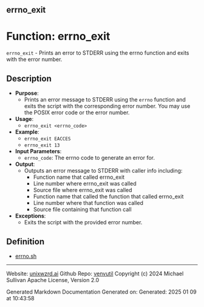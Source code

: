 ## errno_exit
# Function: errno_exit
 `errno_exit` - Prints an error to STDERR using the errno function and exits with the error number.
## Description
- **Purpose**: 
  - Prints an error message to STDERR using the `errno` function and exits the script with the corresponding error number.
    You may use the POSIX error code or the error number.
- **Usage**: 
  - `errno_exit <errno_code>`
- **Example**:
  - `errno_exit EACCES`
  - `errno_exit 13`
- **Input Parameters**: 
  - `errno_code`: The errno code to generate an error for.
- **Output**: 
  - Outputs an error message to STDERR with caller info including:
    - Function name that called errno_exit
    - Line number where errno_exit was called
    - Source file where errno_exit was called
    - Function name that called the function that called errno_exit
    - Line number where that function was called
    - Source file containing that function call
- **Exceptions**: 
  - Exits the script with the provided error number.

## Definition 

* [errno.sh](../errno_sh.md)
---

Website: [unixwzrd.ai](https://unixwzrd.ai)
Github Repo: [venvutil](https://github.com/unixwzrd/venvutil)
Copyright (c) 2024 Michael Sullivan
Apache License, Version 2.0

Generated Markdown Documentation
Generated on: Generated: 2025 01 09 at 10:43:58
